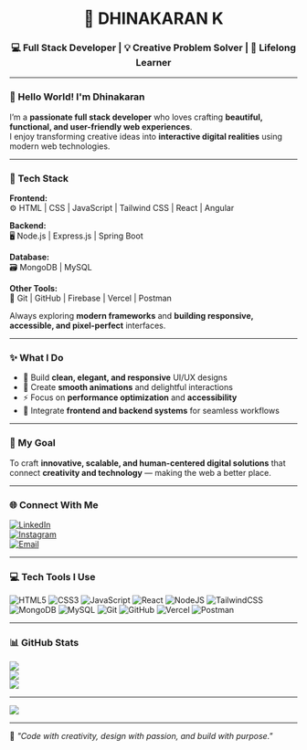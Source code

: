 <h1 align="center">🚀 DHINAKARAN K</h1>
<h3 align="center">💻 Full Stack Developer | 💡 Creative Problem Solver | 🌱 Lifelong Learner</h3>

---

### 👋 Hello World! I'm Dhinakaran  
I’m a **passionate full stack developer** who loves crafting **beautiful, functional, and user-friendly web experiences**.  
I enjoy transforming creative ideas into **interactive digital realities** using modern web technologies.  

---

### 🧠 Tech Stack

**Frontend:**  
⚙️ HTML | CSS | JavaScript | Tailwind CSS | React | Angular  

**Backend:**  
🖥️ Node.js | Express.js | Spring Boot  

**Database:**  
🗃️ MongoDB | MySQL  

**Other Tools:**  
🧰 Git | GitHub | Firebase | Vercel | Postman  

Always exploring **modern frameworks** and **building responsive, accessible, and pixel-perfect** interfaces.  

---

### ✨ What I Do
- 🎨 Build **clean, elegant, and responsive** UI/UX designs  
- 🧩 Create **smooth animations** and delightful interactions  
- ⚡ Focus on **performance optimization** and **accessibility**  
- 🧠 Integrate **frontend and backend systems** for seamless workflows  

---

### 🎯 My Goal  
To craft **innovative, scalable, and human-centered digital solutions** that connect **creativity and technology** — making the web a better place.

---

### 🌐 Connect With Me  
[![LinkedIn](https://img.shields.io/badge/LinkedIn-%230077B5.svg?style=for-the-badge&logo=linkedin&logoColor=white)](https://linkedin.com/in/dhinakarank11)  
[![Instagram](https://img.shields.io/badge/Instagram-%23E4405F.svg?style=for-the-badge&logo=Instagram&logoColor=white)](https://instagram.com/_just_dhinakaran_k)  
[![Email](https://img.shields.io/badge/Email-D14836?style=for-the-badge&logo=gmail&logoColor=white)](mailto:kcsdhina2580@gmail.com)

---

### 💻 Tech Tools I Use
![HTML5](https://img.shields.io/badge/html5-%23E34F26.svg?style=for-the-badge&logo=html5&logoColor=white)
![CSS3](https://img.shields.io/badge/css3-%231572B6.svg?style=for-the-badge&logo=css3&logoColor=white)
![JavaScript](https://img.shields.io/badge/javascript-%23323330.svg?style=for-the-badge&logo=javascript&logoColor=%23F7DF1E)
![React](https://img.shields.io/badge/react-%2320232a.svg?style=for-the-badge&logo=react&logoColor=%2361DAFB)
![NodeJS](https://img.shields.io/badge/node.js-6DA55F?style=for-the-badge&logo=node.js&logoColor=white)
![TailwindCSS](https://img.shields.io/badge/tailwindcss-%2338B2AC.svg?style=for-the-badge&logo=tailwind-css&logoColor=white)
![MongoDB](https://img.shields.io/badge/MongoDB-%234ea94b.svg?style=for-the-badge&logo=mongodb&logoColor=white)
![MySQL](https://img.shields.io/badge/mysql-4479A1.svg?style=for-the-badge&logo=mysql&logoColor=white)
![Git](https://img.shields.io/badge/git-%23F05033.svg?style=for-the-badge&logo=git&logoColor=white)
![GitHub](https://img.shields.io/badge/github-%23121011.svg?style=for-the-badge&logo=github&logoColor=white)
![Vercel](https://img.shields.io/badge/vercel-%23000000.svg?style=for-the-badge&logo=vercel&logoColor=white)
![Postman](https://img.shields.io/badge/Postman-FF6C37?style=for-the-badge&logo=postman&logoColor=white)

---

### 📊 GitHub Stats
![](https://github-readme-stats.vercel.app/api?username=DHINAKARAN-K-2&theme=radical&hide_border=false&include_all_commits=true&count_private=true)  
![](https://nirzak-streak-stats.vercel.app/?user=DHINAKARAN-K-2&theme=radical&hide_border=false)  
![](https://github-readme-stats.vercel.app/api/top-langs/?username=DHINAKARAN-K-2&theme=radical&hide_border=false&layout=compact)

---

[![](https://visitcount.itsvg.in/api?id=DHINAKARAN-K-2&icon=0&color=1)](https://visitcount.itsvg.in)

---

🧩 *"Code with creativity, design with passion, and build with purpose."*
